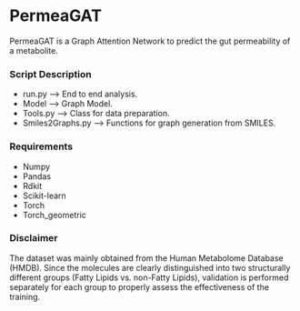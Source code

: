 # PermeaGAT
PermeaGAT is a Graph Attention Network to predict the gut permeability of a metabolite. 

### Script Description
* run.py --> End to end analysis.
* Model --> Graph Model.
* Tools.py --> Class for data preparation.
* Smiles2Graphs.py --> Functions for graph generation from SMILES. 

### Requirements
* Numpy
* Pandas
* Rdkit
* Scikit-learn
* Torch
* Torch_geometric

### Disclaimer
The dataset was mainly obtained from the Human Metabolome Database (HMDB). Since the molecules are clearly distinguished into two structurally different groups (Fatty Lipids vs. non-Fatty Lipids), validation is performed separately for each group to properly assess the effectiveness of the training.
